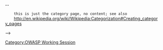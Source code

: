 \--

`    this is just the category page, no content; see also`
`    `<http://en.wikipedia.org/wiki/Wikipedia:Categorization#Creating_category_pages>

\--\>

[Category:OWASP Working
Session](Category:OWASP_Working_Session "wikilink")